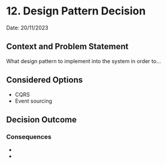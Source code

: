 # 12. Design Pattern Decision
Date: 20/11/2023
## Context and Problem Statement

What design pattern to implement into the system in order to...

## Considered Options

* CQRS
* Event sourcing

## Decision Outcome


### Consequences

* 
*
